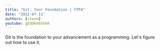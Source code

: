 ```yaml
---
title: "Git: Your Foundation | FTP4"
date: "2022-07-11"
authors: [steve]
youtube: gEdDkh65hhk
---
```


<YouTubePlayer youtubeLink={frontmatter.youtube} />

Git is the foundation to your advancement as a programming. Let's figure out how to use it.